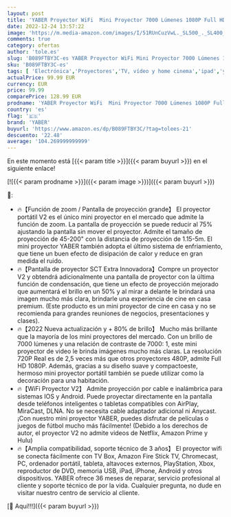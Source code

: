 ```yaml
---
layout: post
title: 'YABER Proyector WiFi  Mini Proyector 7000 Lúmenes 1080P Full HD [Pantalla de Proyector Incluida]  Cine en Casa 200" Duplicar Pantalla para Android/iPhone Smartphone iPad HDMI/USB/VGA/AV/SD'
date: 2022-12-24 13:57:22
image: 'https://m.media-amazon.com/images/I/51RUnCuzVwL._SL500_._SL400_.jpg'
comments: true
category: ofertas
author: 'tole.es'
slug: 'B089FTBY3C-es YABER Proyector WiFi Mini Proyector 7000 Lúmenes 1080P...'
sku: 'B089FTBY3C-es'
tags: [ 'Electrónica','Proyectores','TV, vídeo y home cinema','ipad','yaber','🇪🇸', ]
actualPrice: 99.99 EUR
currency: EUR
price: 99.99
comparePrice: 128.99 EUR
prodname: 'YABER Proyector WiFi  Mini Proyector 7000 Lúmenes 1080P Full HD [Pantalla de Proyector Incluida]  Cine en Casa 200" Duplicar Pantalla para Android/iPhone Smartphone iPad HDMI/USB/VGA/AV/SD'
country: 'es'
flag: '🇪🇸'
brand: 'YABER'
buyurl: 'https://www.amazon.es/dp/B089FTBY3C/?tag=tolees-21'
descuento: '22.48'
average: '104.269999999999'
---
```


En este momento está [{{< param title >}}]({{< param buyurl >}}) en el siguiente enlace!

[![{{< param prodname >}}]({{< param image >}})]({{< param buyurl >}})

🔎:

- 🔥【Función de zoom / Pantalla de proyección grande】 El proyector portátil V2 es el único mini proyector en el mercado que admite la función de zoom. La pantalla de proyección se puede reducir al 75% ajustando la pantalla sin mover el proyector. Admite el tamaño de proyección de 45-200" con la distancia de proyección de 1.15-5m. El mini proyector YABER también adopta el último sistema de enfriamiento, que tiene un buen efecto de disipación de calor y reduce en gran medida el ruido.
- 🔥【Pantalla de proyector SCT Extra Innovadora】Compre un proyector V2 y obtendrá adicionalmente una pantalla de proyector con la última función de condensación, que tiene un efecto de proyección mejorado que aumentará el brillo en un 50% y al mirar a delante le brindará una imagen mucho más clara, brindarle una experiencia de cine en casa premium. (Este producto es un mini proyector de cine en casa y no se recomienda para grandes reuniones de negocios, presentaciones y clases).
- 🔥【2022 Nueva actualización y + 80% de brillo】 Mucho más brillante que la mayoría de los mini proyectores del mercado. Con un brillo de 7000 lúmenes y una relación de contraste de 7000: 1, este mini proyector de video le brinda imágenes mucho más claras. La resolución 720P Real es de 2,5 veces más que otros proyectores 480P, admite Full HD 1080P. Además, gracias a su diseño suave y compactoeste, hermoso mini proyector portátil también se puede utilizar como la decoración para una habitación.
- 🔥【WiFi Proyector V2】 Admite proyección por cable e inalámbrica para sistemas IOS y Android. Puede proyectar directamente en la pantalla desde teléfonos inteligentes o tabletas compatibles con AirPlay, MiraCast, DLNA. No se necesita cable adaptador adicional ni Anycast. ¡Con nuestro mini proyector YABER, puedes disfrutar de películas o juegos de fútbol mucho más fácilmente! (Debido a los derechos de autor, el proyector V2 no admite videos de Netflix, Amazon Prime y Hulu)
- 🔥【Amplia compatibilidad, soporte técnico de 3 años】 El proyector wifi se conecta fácilmente con TV Box, Amazon Fire Stick TV, Chromecast, PC, ordenador portátil, tableta, altavoces externos, PlayStation, Xbox, reproductor de DVD, memoria USB, iPad, iPhone, Android y otros dispositivos. YABER ofrece 36 meses de reparar, servicio profesional al cliente y soporte técnico de por la vida. Cualquier pregunta, no dude en visitar nuestro centro de servicio al cliente.

[🛒 Aquí!!!]({{< param buyurl >}})
